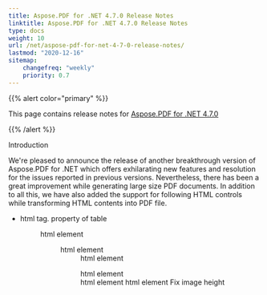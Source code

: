 ```yaml
---
title: Aspose.PDF for .NET 4.7.0 Release Notes
linktitle: Aspose.PDF for .NET 4.7.0 Release Notes
type: docs
weight: 10
url: /net/aspose-pdf-for-net-4-7-0-release-notes/
lastmod: "2020-12-16"
sitemap:
    changefreq: "weekly"
    priority: 0.7
---
```


{{% alert color="primary" %}} 

This page contains release notes for [Aspose.PDF for .NET 4.7.0](http://www.aspose.com/downloads/pdf/net/new-releases/aspose.pdf-for-.net-4.7.0/)

{{% /alert %}} 

Introduction

We're pleased to announce the release of another breakthrough version of Aspose.PDF for .NET which offers exhilarating new features and resolution for the issues reported in previous versions. Nevertheless, there has been a great improvement while generating large size PDF documents. In addition to all this, we have also added the support for following HTML controls while transforming HTML contents into PDF file.

- <alt> html tag.
  <width> property of table 
  <menu> html element 
  <dir> html element 
  <dd> html element 
  <dl> html element 
  <dt> html element 
  <basefont> html element 
  Fix image height
